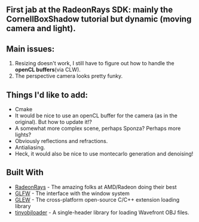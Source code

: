 ## First jab at the RadeonRays SDK: mainly the CornellBoxShadow tutorial but dynamic (moving camera and light).

## Main issues:
1. Resizing doesn't work, I still have to figure out how to handle the **openCL buffers**(via CLW).
2. The perspective camera looks pretty funky.

## Things I'd like to add:
* Cmake
* It would be nice to use an openCL buffer for the camera (as in the original). But how to update it!?
* A somewhat more complex scene, perhaps Sponza? Perhaps more lights?
* Obviously reflections and refractions.
* Antialiasing.
* Heck, it would also be nice to use montecarlo generation and denoising!

## Built With
* [RadeonRays](https://github.com/GPUOpen-LibrariesAndSDKs/RadeonRays_SDK) - The amazing folks at AMD/Radeon doing their best
* [GLFW](http://www.glfw.org/) - The interface with the window system
* [GLEW](http://glew.sourceforge.net/) - The cross-platform open-source C/C++ extension loading library
* [tinyobjloader](https://github.com/syoyo/tinyobjloader) - A single-header library for loading Wavefront OBJ files.
